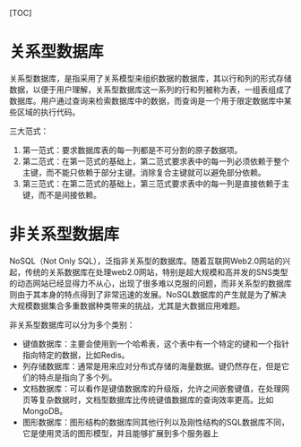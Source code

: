 [TOC]



# 关系型数据库

关系型数据库，是指采用了关系模型来组织数据的数据库，其以行和列的形式存储数据，以便于用户理解，关系型数据库这一系列的行和列被称为表，一组表组成了数据库。用户通过查询来检索数据库中的数据，而查询是一个用于限定数据库中某些区域的执行代码。

三大范式：

1. 第一范式：要求数据库表的每一列都是不可分割的原子数据项。
2. 第二范式：在第一范式的基础上，第二范式要求表中的每一列必须依赖于整个主键，而不能只依赖于部分主键。消除复合主键就可以避免部分依赖。
3. 第三范式：在第二范式的基础上，第三范式要求表中的每一列是直接依赖于主键，而不是间接依赖。




# 非关系型数据库
NoSQL（Not Only SQL），泛指非关系型的数据库。随着互联网Web2.0网站的兴起，传统的关系数据库在处理web2.0网站，特别是超大规模和高并发的SNS类型的动态网站已经显得力不从心，出现了很多难以克服的问题，而非关系型的数据库则由于其本身的特点得到了非常迅速的发展。NoSQL数据库的产生就是为了解决大规模数据集合多重数据种类带来的挑战，尤其是大数据应用难题。

非关系型数据库可以分为多个类别：
- 键值数据库：主要会使用到一个哈希表，这个表中有一个特定的键和一个指针指向特定的数据，比如Redis。
- 列存储数据库：通常是用来应对分布式存储的海量数据。键仍然存在，但是它们的特点是指向了多个列。
- 文档数据库：可以看作是键值数据库的升级版，允许之间嵌套键值，在处理网页等复杂数据时，文档型数据库比传统键值数据库的查询效率更高。比如MongoDB。
- 图形数据库：图形结构的数据库同其他行列以及刚性结构的SQL数据库不同，它是使用灵活的图形模型，并且能够扩展到多个服务器上
